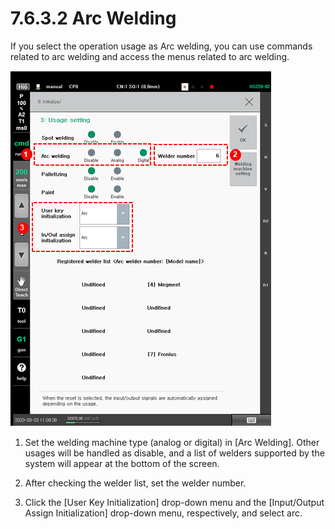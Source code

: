 # 7.6.3.2 Arc Welding

If you select the operation usage as Arc welding, you can use commands related to arc welding and access the menus related to arc welding.

![Figure 66 Operation Usage &#x2013; Arc Welding](../../../_assets/image_509.png)

1.	Set the welding machine type \(analog or digital\) in \[Arc Welding\]. Other usages will be handled as disable, and a list of welders supported by the system will appear at the bottom of the screen.

2.	After checking the welder list, set the welder number.

3.	Click the \[User Key Initialization\] drop-down menu and the \[Input/Output Assign Initialization\] drop-down menu, respectively, and select arc.





